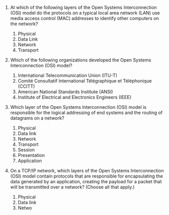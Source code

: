 1. At which of the following layers of the Open Systems Interconnection (OSI) model do the protocols on a typical local area network (LAN) use media access control (MAC) addresses to identify other computers on the network?
	1. Physical
	2. Data Link
	3. Network
	4. Transport

2. Which of the following organizations developed the Open Systems Interconnection (OSI) model?
	1. International Telecommunication Union (ITU-T)
	2. Comité Consultatif International Télégraphique et Téléphonique (CCITT)
	3. American National Standards Institute (ANSI)
	4. Institute of Electrical and Electronics Engineers (IEEE)

3. Which layer of the Open Systems Interconnection (OSI) model is responsible for the logical addressing of end systems and the routing of datagrams on a network?
	1. Physical
	2. Data link
	3. Network
	4. Transport
	5. Session
	6. Presentation
	7. Application

4. On a TCP/IP network, which layers of the Open Systems Interconnection (OSI) model contain protocols that are responsible for encapsulating the data generated by an application, creating the payload for a packet that will be transmitted over a network? (Choose all that apply.)
	1. Physical
	2. Data link
	3. Netwo